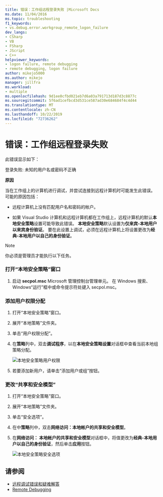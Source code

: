 ```yaml
---
title: 错误：工作组远程登录失败 |Microsoft Docs
ms.date: 11/04/2016
ms.topic: troubleshooting
f1_keywords:
- vs.debug.error.workgroup_remote_logon_failure
dev_langs:
- CSharp
- VB
- FSharp
- JScript
- C++
helpviewer_keywords:
- logon failure, remote debugging
- remote debugging, logon failure
author: mikejo5000
ms.author: mikejo
manager: jillfra
ms.workload:
- multiple
ms.openlocfilehash: 9d1ee0cfbd021eb7d6a03a791713d187d3c8877c
ms.sourcegitcommit: 5f6ad1cefbcd3d531ce587ad30e684684f4c4d44
ms.translationtype: MT
ms.contentlocale: zh-CN
ms.lasthandoff: 10/22/2019
ms.locfileid: "72736262"
---
```

# <a name="error-workgroup-remote-logon-failure"></a>错误：工作组远程登录失败
此错误显示如下：

 登录失败: 未知的用户名或密码不正确

 **原因**

 当在工作组上的计算机进行调试，并尝试连接到远程计算机时可能发生此错误。 可能的原因包括：

- 远程计算机上没有匹配用户名和密码的帐户。

- 如果 Visual Studio 计算机和远程计算机都在工作组上，远程计算机的默认**本地安全策略**设置可能导致此错误。 **本地安全策略**默认设置为**仅来宾-本地用户以来宾身份验证**。 要在此设置上调试，必须在远程计算机上将设置更改为**经典-本地用户以自己的身份验证**。

> [!NOTE]
> 你必须是管理员才能执行以下任务。

### <a name="to-open-the-local-security-policy-window"></a>打开“本地安全策略”窗口

1. 启动 **secpol.msc** Microsoft 管理控制台管理单元。 在 Windows 搜索、Windows“运行”框中或命令提示符处键入 secpol.msc。

### <a name="to-add-user-rights-assignments"></a>添加用户权限分配

1. 打开“本地安全策略”窗口。

2. 展开“本地策略”文件夹。

3. 单击“用户权限分配”。

4. 在**策略**列中，双击**调试程序**，以在**本地安全策略设置**对话框中查看当前本地组策略分配。

     ![本地安全策略用户权限](../debugger/media/dbg_err_localsecuritypolicy_userrightsdebugprograms.png "DBG_ERR_LocalSecurityPolicy_UserRightsDebugPrograms")

5. 若要添加新用户，请单击“添加用户或组”按钮。

### <a name="to-change-the-sharing-and-security-model"></a>更改“共享和安全模型”

1. 打开“本地安全策略”窗口。

2. 展开“本地策略”文件夹。

3. 单击“安全选项”。

4. 在中**策略**列中，双击**网络访问：本地帐户的共享和安全模型**。

5. 在**网络访问： 本地帐户的共享和安全模型**对话框中，将值更改为**经典-本地用户以自己的身份验证**，然后单击**应用**按钮。

     ![本地安全策略安全选项](../debugger/media/dbg_err_localsecuritypolicy_securityoptions_networkaccess.png "DBG_ERR_LocalSecurityPolicy_SecurityOptions_NetworkAccess")

## <a name="see-also"></a>请参阅
- [远程调试错误和疑难解答](../debugger/remote-debugging-errors-and-troubleshooting.md)
- [Remote Debugging](../debugger/remote-debugging.md)